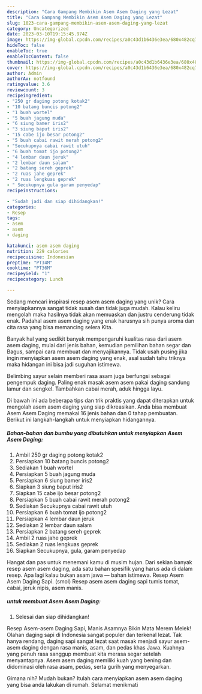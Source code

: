 ```yaml
---
description: "Cara Gampang Membikin Asem Asem Daging yang Lezat"
title: "Cara Gampang Membikin Asem Asem Daging yang Lezat"
slug: 1023-cara-gampang-membikin-asem-asem-daging-yang-lezat
category: Uncategorized
date: 2023-03-10T19:15:45.974Z
image: https://img-global.cpcdn.com/recipes/a0c43d1b6436e3ea/680x482cq70/asem-asem-daging-foto-resep-utama.jpg
hideToc: false
enableToc: true
enableTocContent: false
thumbnail: https://img-global.cpcdn.com/recipes/a0c43d1b6436e3ea/680x482cq70/asem-asem-daging-foto-resep-utama.jpg
cover: https://img-global.cpcdn.com/recipes/a0c43d1b6436e3ea/680x482cq70/asem-asem-daging-foto-resep-utama.jpg
author: Admin
authorAv: notfound
ratingvalue: 3.6
reviewcount: 3
recipeingredient:
- "250 gr daging potong kotak2"
- "10 batang buncis potong2"
- "1 buah wortel"
- "5 buah jagung muda"
- "6 siung bamer iris2"
- "3 siung baput iris2"
- "15 cabe ijo besar potong2"
- "5 buah cabai rawit merah potong2"
- "Secukupnya cabai rawit utuh"
- "6 buah tomat ijo potong2"
- "4 lembar daun jeruk"
- "2 lembar daun salam"
- "2 batang sereh geprek"
- "2 ruas jahe geprek"
- "2 ruas lengkuas geprek"
- " Secukupnya gula garam penyedap"
recipeinstructions:

- "Sudah jadi dan siap dihidangkan!"
categories:
- Resep
tags:
- asem
- asem
- daging

katakunci: asem asem daging 
nutrition: 229 calories
recipecuisine: Indonesian
preptime: "PT34M"
cooktime: "PT36M"
recipeyield: "1"
recipecategory: Lunch

---
```





Sedang mencari inspirasi resep asem asem daging yang unik? Cara menyiapkannya sangat tidak susah dan tidak juga mudah. Kalau keliru mengolah maka hasilnya tidak akan memuaskan dan justru cenderung tidak enak. Padahal asem asem daging yang enak harusnya sih punya aroma dan cita rasa yang bisa memancing selera Kita.





Banyak hal yang sedikit banyak mempengaruhi kualitas rasa dari asem asem daging, mulai dari jenis bahan, kemudian pemilihan bahan segar dan Bagus, sampai cara membuat dan menyajikannya. Tidak usah pusing jika ingin menyiapkan asem asem daging yang enak,      asal sudah tahu triknya maka hidangan ini bisa jadi suguhan istimewa.














Belimbing sayur selain memberi rasa asam juga berfungsi sebagai pengempuk daging. Paling enak masak asem asem pakai daging sandung lamur dan sengkel. Tambahkan cabai merah, aduk hingga layu.






Di bawah ini ada beberapa tips dan trik praktis yang dapat diterapkan untuk mengolah asem asem daging yang siap dikreasikan. Anda bisa membuat Asem Asem Daging memakai 16 jenis bahan dan 0 tahap pembuatan. Berikut ini langkah-langkah untuk menyiapkan hidangannya.

<!--inarticleads1-->

##### Bahan-bahan dan bumbu yang dibutuhkan untuk menyiapkan Asem Asem Daging:

1. Ambil 250 gr daging potong kotak2
1. Persiapkan 10 batang buncis potong2
1. Sediakan 1 buah wortel
1. Persiapkan 5 buah jagung muda
1. Persiapkan 6 siung bamer iris2
1. Siapkan 3 siung baput iris2
1. Siapkan 15 cabe ijo besar potong2
1. Persiapkan 5 buah cabai rawit merah potong2
1. Sediakan Secukupnya cabai rawit utuh
1. Persiapkan 6 buah tomat ijo potong2
1. Persiapkan 4 lembar daun jeruk
1. Sediakan 2 lembar daun salam
1. Persiapkan 2 batang sereh geprek
1. Ambil 2 ruas jahe geprek
1. Sediakan 2 ruas lengkuas geprek
1. Siapkan  Secukupnya, gula, garam penyedap


Hangat dan pas untuk menemani kamu di musim hujan. Dari sekian banyak resep asem asem daging, ada satu bahan spesifik yang harus ada di dalam resep. Apa lagi kalau bukan asam jawa — bahan istimewa. Resep Asem Asem Daging Sapi. (smol) Resep asem asem daging sapi tumis tomat, cabai, jeruk nipis, asem manis. 

<!--inarticleads2-->

#####  untuk membuat Asem Asem Daging:


1. Selesai dan siap dihidangkan!

Resep Asem-asem Daging Sapi, Manis Asamnya Bikin Mata Merem Melek! Olahan daging sapi di Indonesia sangat populer dan terkenal lezat. Tak hanya rendang, daging sapi sangat lezat saat masak menjadi sayur asem-asem daging dengan rasa manis, asam, dan pedas khas Jawa. Kuahnya yang penuh rasa sanggup membuat kita merasa segar setelah menyantapnya. Asem asem daging memiliki kuah yang bening dan didominasi oleh rasa asam, pedas, serta gurih yang menyegarkan. 

Gimana nih? Mudah bukan? Itulah cara menyiapkan asem asem daging yang bisa anda lakukan di rumah. Selamat menikmati
